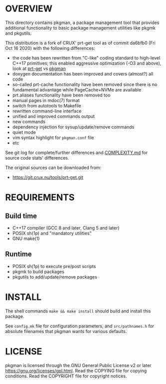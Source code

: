OVERVIEW
========

This directory contains pkgman, a package management tool that provides
additional functionality to basic package management utilities like
pkgmk and pkgutils.

This distribution is a fork of CRUX' prt-get tool as of commit da6bfb0
(Fri Oct 16 2020) with the following differences:
  * the code has been rewritten from "C-like" coding standard to
    high-level C++17 primitives; this enabled aggressive optimization
    (-O3 and above), look at [prt-get][1] vs [pkgman][2]
  * doxygen documentation has been improved and covers (almost?) all
    code
  * so-called prt-cache functionality have been removed since there is
    no fundamental advantage while PageCache+NVMe are available
  * prt.aliases functionality have been removed too
  * manual pages in mdoc(7) format
  * switch from autotools to Makefile
  * rewritten command-line interface
  * unified and improved commands output
  * new commands
  * dependency injection for sysup/update/remove commands
  * quiet mode
  * vim syntax highlight for `pkgman.conf` file
  * etc

See git log for complete/further differences and [COMPLEXITY.md][3] for
source code stats' differences.

[1]: https://git.crux.nu/ports/core/src/branch/3.7/prt-get/README
[2]: https://github.com/zeppe-lin/pkgsrc-core/blob/master/pkgman/Pkgfile#L14
[3]: https://github.com/zeppe-lin/pkgman/blob/master/COMPLEXITY.md

The original sources can be downloaded from:
  * https://git.crux.nu/tools/prt-get.git


REQUIREMENTS
============

Build time
----------
  * C++17 compiler (GCC 8 and later, Clang 5 and later)
  * POSIX sh(1p) and "mandatory utilities"
  * GNU make(1)

Runtime
-------
  * POSIX sh(1p) to execute pre/post scripts
  * pkgmk to build packages
  * pkgutils to add/update/remove packages


INSTALL
=======

The shell commands `make && make install` should build and install this
package.

See `config.mk` file for configuration parameters, and `src/pathnames.h`
for absolute filenames that pkgman wants for various defaults.


LICENSE
=======

pkgman is licensed through the GNU General Public License v2 or later
<https://gnu.org/licenses/gpl.html>.
Read the COPYING file for copying conditions.
Read the COPYRIGHT file for copyright notices.

